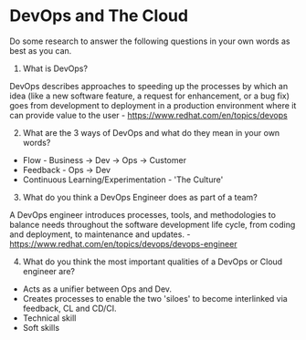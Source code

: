 # DevOps and The Cloud

Do some research to answer the following questions in your own words as best as you can.

1. What is DevOps?

DevOps describes approaches to speeding up the processes by which an idea (like a new software feature, a request for enhancement, or a bug fix) goes from development to deployment in a production environment where it can provide value to the user - https://www.redhat.com/en/topics/devops

2. What are the 3 ways of DevOps and what do they mean in your own words?

- Flow - Business -> Dev -> Ops -> Customer
- Feedback - Ops -> Dev
- Continuous Learning/Experimentation - 'The Culture'

3. What do you think a DevOps Engineer does as part of a team?

A DevOps engineer introduces processes, tools, and methodologies to balance needs throughout the software development life cycle, from coding and deployment, to maintenance and updates. - https://www.redhat.com/en/topics/devops/devops-engineer

4. What do you think the most important qualities of a DevOps or Cloud engineer are?

- Acts as a unifier between Ops and Dev. 
- Creates processes to enable the two 'siloes' to become interlinked via feedback, CL and CD/CI.
- Technical skill
- Soft skills
